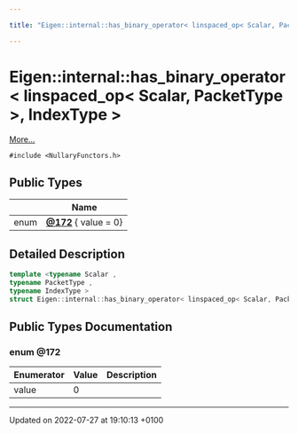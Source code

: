 ```yaml
---

title: "Eigen::internal::has_binary_operator< linspaced_op< Scalar, PacketType >, IndexType >"

---
```


# Eigen::internal::has_binary_operator< linspaced_op< Scalar, PacketType >, IndexType >



 [More...](#detailed-description)


`#include <NullaryFunctors.h>`

## Public Types

|                | Name           |
| -------------- | -------------- |
| enum| **[@172](http://example.org/classes/structeigen_1_1internal_1_1has__binary__operator_3_01linspaced__op_3_01scalar_00_01packettype_01_4_00_01indextype_01_4/#enum-@172)** { value = 0} |

## Detailed Description

```cpp
template <typename Scalar ,
typename PacketType ,
typename IndexType >
struct Eigen::internal::has_binary_operator< linspaced_op< Scalar, PacketType >, IndexType >;
```

## Public Types Documentation

### enum @172

| Enumerator | Value | Description |
| ---------- | ----- | ----------- |
| value | 0|   |




-------------------------------

Updated on 2022-07-27 at 19:10:13 +0100
